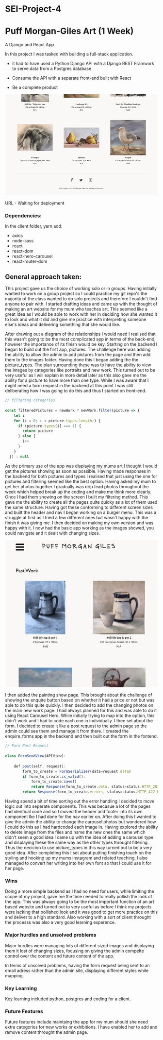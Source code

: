 # SEI-Project-4

# Puff Morgan-Giles Art (1 Week)

A Django and React App

In this project I was tasked with building a full-stack application.

- it had to have used a Python Django API with a Django REST Framwork to serve data from a Postgres database

- Consume the API with a separate front-end built with React

- Be a complete product


![Picture](tablet-size.png)


URL - Waiting for deployment

### Dependencies:

In the client folder, yarn add:

- axios
- node-sass
- react
- react-dom
- react-hero-carousel
- react-router-dom


## General approach taken:

This project gave us the choice of working solo or in groups. Having initially wanted to work on a group project so I could practice my git repo's the majority of the class wanted to do solo projects and therefore I couldn't find anyone to pair with. I started drafting ideas and came up with the thought of making an art website for my mum who teaches art. This seemed like a great idea as I would be able to work with her in deciding how she wanted it to look and what it did and give me practice with interpreting someone else's ideas and delivering something that she would like.

After drawing out a diagram of the relationships I would need I realised that this wasn't going to be the most complicated app in terms of the back-end, however the importance of its finish would be key. Starting on the backend I began to build out the first app, pictures. The challenge here was adding the ability to allow the admin to add pictures from the page and then add them to the images folder. Having done this I began adding the the picture_types. The plan surrounding these was to have the ability to view the images by categories like portraits and new work. This turned out to be very useful as I will explain in more detail later as this also gave me the ability for a picture to have more than one type. While I was aware that I might need a form request in the backend at this point I was still deliberating how I was going to do this and thus I started on front-end.

```JavaScript
// filtering categories

const filteredPictures = newWork ? newWork.filter(picture => {
    let i
    for (i = 0; i < picture.types.length;) {
      if (picture.types[i] === 1) {
        return picture
      } else {
        i++
      }
    }
  }) : null
```

As the primary use of the app was displaying my mums art I thought I would get the pictures showing as soon as possible. Having made responses in the backend for both pictures and types I realised that just using the one for pictures and filtering seemed like the best option. Having asked my mum to get her photos together I gradually was drip fead photos throughout the week which helped break up the coding and make me think more clearly. Once I had them showing on the screen I built my filtering method. This gave me the ability to create all the pages quite quicky as a lot of them used the same structure. Having got these conforming to different screen sizes and built the header and nav I began working on a burger menu. This was a struggle at first as I tried a few different ones but wasn't happy with the finish it was giving me. I then decided on making my own version and was happy with it. I now had the basic app working as the images showed, you could navigate and it dealt with changing sizes.

![Picture](p-w-duo-sizing.png)

I then added the painting show page. This brought about the challenge of showing the enquire button based on whether it had a price or not but was able to do this quite quickly. I then decided to add the changing photos on the main new work page. I had always planned for this and was able to do it using React Carousel Hero. While initially trying to map into the option, this didn't work and I had to code each one in individually. I then set about the form. I decided to create it like a post request to the admin page so the admin could see them and manage it from there. I created the enquire_forms app in the backend and then built out the form in the fontend. 

```JavaScript
// Form Post Request

class FormSendView(APIView):

    def post(self, request):
        form_to_create = FormSerializer(data=request.data)
        if form_to_create.is_valid():
            form_to_create.save()
            return Response(form_to_create.data, status=status.HTTP_201_CREATED)
        return Response(form_to_create.errors, status=status.HTTP_422_UNPROCESSABLE_ENTITY)
```

Having spend a bit of time sorting out the error handling I decided to move logic out into seperate components. This was becasue a lot of the pages had identical code and so I moved the header and footer into its own component lke I had done for the nav earlier on. After doing this I wanted to give the admin the ability to change the carousel photos but wondered how I could do this as I had hardcoded each image in. Having explored the ability to delete image from the files and name the new ones the same which didn't seem a good idea I came up with the idea of adding a carousel type and displaying these the same way as the other types throught filtering. Thus the decicion to use picture_types in this way turned out to be a very good idea. After completing this I set about putting finishing touch on the styling and hooking up my mums instagram and related teaching. I also managed to convert her writing into her own font so that I could use it for her page.

### Wins

Doing a more simple backend as I had no need for users, while limiting the scope of my project, gave me the time needed to really pollish the look of the app. This was always going to be the most important function of an art based website and turned out to very useful as before I think my projects were lacking that pollished look and it was good to get more practice on this and deliver to a high standard. Also working with a sort of client throught the processs was also a very good learning experence.

### Major hurdles and unsolved problems

Major hurdles were managing lots of different sized images and displaying them it lost of changing sizes, focusing on giving the admin compelte control over the content and future content of the app.

In terms of unsolved problems, having the form request being sent to an email adress rather than the admin site, displaying different styles while mapping.

### Key Learning

Key learning included python, postgres and coding for a client.

### Future Features

Future features include maintaing the app for my mum should she need extra categories for new works or exhibitions. I have enabled her to add and remove content throught the admin page. 
